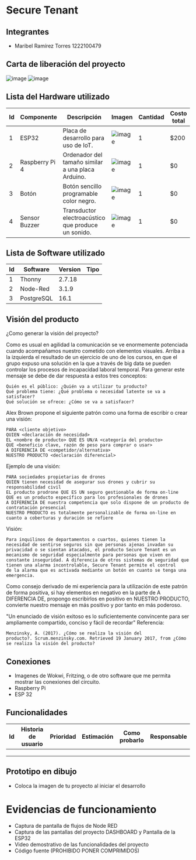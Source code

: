 # Secure Tenant

## Integrantes
- Maribel Ramírez Torres  1222100479

## Carta de liberación del proyecto
![image](https://github.com/Marib117uwu/Security_System/assets/135056294/60707596-2755-4a1b-97aa-57641d5d0aac)
![image](https://github.com/Marib117uwu/Security_System/assets/135056294/867b0cf3-309d-4c09-ad88-d0e205a361d7)

## Lista del Hardware utilizado
| Id | Componente   |             Descripción                          | Imagen                                                                                                       | Cantidad | Costo total |
|----|--------------|--------------------------------------------------|--------------------------------------------------------------------------------------------------------------|----------|-------------|
|  1 |    ESP32     |Placa de desarrollo para uso de IoT.              |![image](https://github.com/Marib117uwu/Security_System/assets/135056294/708ac727-2b28-41b0-9c38-a776de545c51)|     1    |     $200    |
|  2 |Raspberry Pi 4|Ordenador del tamaño similar a una placa Arduino. |![image](https://github.com/Marib117uwu/Security_System/assets/135056294/18b0dd01-5c74-4424-ab58-2c7692ed555b)|     1    |      $0     |
|  3 | Botón        |Botón sencillo programable color negro.           |![image](https://github.com/Marib117uwu/Security_System/assets/135056294/17ded99e-7e5e-4858-8269-f94d1e611e49)|     1    |      $0     |
|  4 |Sensor Buzzer |Transductor electroacústico que produce un sonido.|![image](https://github.com/Marib117uwu/Security_System/assets/135056294/eb36929c-db29-427b-9e8c-19d40a92ff96)|     1    |      $0     |


## Lista de Software utilizado
| Id | Software | Version |  Tipo   |
|----|----------|---------|---------|
|  1 |  Thonny  | 2.7.18  |         |
|  2 | Node-Red | 3.1.9   |         |
|  3 |PostgreSQL| 16.1    |         |

## Visión del producto
¿Como generar la visión del proyecto?

Como es usual en agilidad la comunicación se ve enormemente potenciada cuando acompañamos nuestro cometido con elementos visuales. Arriba a la izquierda el resultado de un ejercicio de uno de los cursos, en que el grupo expuso una solución en la que a través de big data se pueden controlar los procesos de incapacidad laboral temporal.
Para generar este mensaje se debe de dar respuesta a estos tres conceptos:

    Quién es el público: ¿Quién va a utilizar tu producto?
    Qué problema tiene: ¿Qué problema o necesidad latente se va a satisfacer?
    Qué solución se ofrece: ¿Cómo se va a satisfacer?

Alex Brown propone el siguiente patrón como una forma de escribir o crear una visión: 

    PARA <cliente objetivo>
    QUIEN <declaración de necesidad>
    EL <nombre de producto> QUE ES UN/A <categoría del producto>
    QUE <beneficio clave, razón de peso para comprar o usar>
    A DIFERENCIA DE <competidor/alternativa>
    NUESTRO PRODUCTO <declaración diferencial>

Ejemplo de una visión:

    PARA sociedades propietarias de drones
    QUIEN tienen necesidad de asegurar sus drones y cubrir su responsabilidad civil
    EL producto prodrone QUE ES UN seguro gestionable de forma on-line
    QUE es un producto específico para los profesionales de drones
    A DIFERENCIA DE nuestra competencia que solo dispone de un producto de contratación presencial
    NUESTRO PRODUCTO es totalmente personalizable de forma on-line en cuanto a coberturas y duración se refiere

Visión:

    Para inquilinos de departamentos o cuartos, quienes tienen la necesidad de sentirse seguros sin que personas ajenas invadan su privacidad o se sientan atacados, el producto Secure Tenant es un 
    mecanismo de seguridad especialmente para personas que viven en constante inseguridad. A diferencia de otros sistemas de seguridad que tienen una alarma incontrolable, Secure Tenant permite el control      
    de la alarma que es activada mediante un botón en cuanto se tenga una emergencia. 

Como consejo derivado de mi experiencia para la utilización de este patrón de forma positiva, si hay elementos en negativo en la parte de A DIFERENCIA DE, propongo escribirlos en positivo en NUESTRO PRODUCTO, convierte nuestro mensaje en más positivo y por tanto en más poderoso.

"Un enunciado de visión exitoso
es lo suficientemente convincente
para ser ampliamente compartido,
conciso y fácil de recordar"
Referencia:

    Menzinsky, A. (2017). ¿Cómo se realiza la visión del producto?. Scrum.menzinsky.com. Retrieved 19 January 2017, from ¿Cómo se realiza la visión del producto?


## Conexiones
- Imagenes de Wokwi, Fritzing, o de otro software que me permita mostrar las conexiones del circuito.
- Raspberry Pi
- ESP 32

## Funcionalidades

| Id | Historia de usuario | Prioridad | Estimación | Como probarlo | Responsable |
|----|---------------------|-----------|------------|---------------|-------------|
|    |                     |           |            |               |             |
|    |                     |           |            |               |             |
|    |                     |           |            |               |             |

## Prototipo en dibujo
- Coloca la imagen de tu proyecto al iniciar el desarrollo

# Evidencias de funcionamiento
- Captura de pantalla de flujos de Node RED
- Captura de las pantallas del proyecto DASHBOARD y Pantalla de la ESP32
- Video demostrativo de las funcionalidades del proyecto
- Código fuente (PROHIBIDO PONER COMPRIMIDOS)
